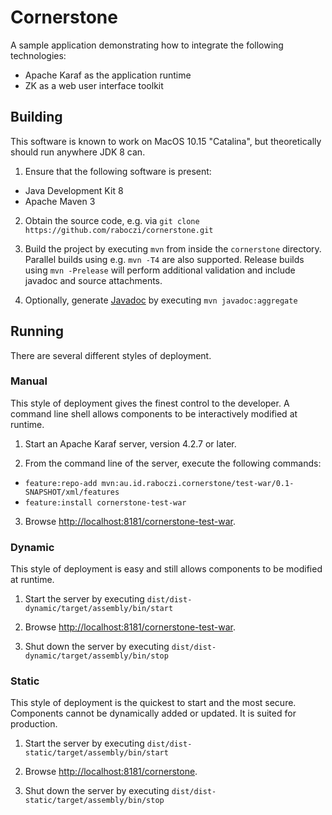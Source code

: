 # Cornerstone

A sample application demonstrating how to integrate the following technologies:

- Apache Karaf as the application runtime
- ZK as a web user interface toolkit


## Building

This software is known to work on MacOS 10.15 "Catalina", but theoretically should run anywhere JDK 8 can.

1. Ensure that the following software is present:
  - Java Development Kit 8
  - Apache Maven 3

2. Obtain the source code, e.g. via `git clone https://github.com/raboczi/cornerstone.git`

3. Build the project by executing `mvn` from inside the `cornerstone` directory.
   Parallel builds using e.g. `mvn -T4` are also supported.
   Release builds using `mvn -Prelease` will perform additional validation and include javadoc and source attachments.

4. Optionally, generate [Javadoc](target/site/apidocs/index.html) by executing `mvn javadoc:aggregate`


## Running

There are several different styles of deployment.

### Manual

This style of deployment gives the finest control to the developer.
A command line shell allows components to be interactively modified at runtime.

1. Start an Apache Karaf server, version 4.2.7 or later.

2. From the command line of the server, execute the following commands:
  - `feature:repo-add mvn:au.id.raboczi.cornerstone/test-war/0.1-SNAPSHOT/xml/features`
  - `feature:install cornerstone-test-war`

3. Browse [http://localhost:8181/cornerstone-test-war](http://localhost:8181/cornerstone-test-war).

### Dynamic

This style of deployment is easy and still allows components to be modified at runtime.

1. Start the server by executing `dist/dist-dynamic/target/assembly/bin/start`

2. Browse [http://localhost:8181/cornerstone-test-war](http://localhost:8181/cornerstone-test-war).

3. Shut down the server by executing `dist/dist-dynamic/target/assembly/bin/stop`

### Static

This style of deployment is the quickest to start and the most secure.
Components cannot be dynamically added or updated.
It is suited for production.

1. Start the server by executing `dist/dist-static/target/assembly/bin/start`

2. Browse [http://localhost:8181/cornerstone](http://localhost:8181/cornerstone-test-war).

3. Shut down the server by executing `dist/dist-static/target/assembly/bin/stop`
